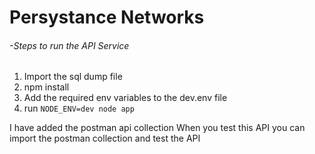 # Persystance Networks

###### -Steps to run the API Service
1. Import the sql dump file
1. npm install
1. Add the required env variables to the dev.env file
1. run `NODE_ENV=dev node app`

I have added the postman api collection When you test this API you can import the postman collection and test the API